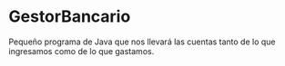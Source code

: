# GestorBancario
Pequeño programa de Java que nos llevará las cuentas tanto de lo que ingresamos como de lo que gastamos.

